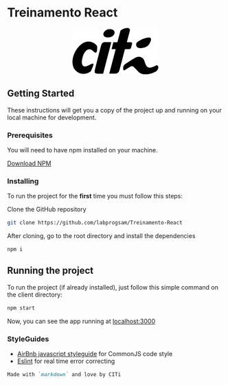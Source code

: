 # Treinamento React

<p align="center">
  <a href="http://citi.org.br">
    <img src="https://raw.githubusercontent.com/jrmmendes/citi-doc-utils/master/citi_black.png" alt="CITi logo"/>
  </a>
</p>

## Getting Started

These instructions will get you a copy of the project up and running on your local machine for development.

### Prerequisites

You will need to have npm installed on your machine.

[Download NPM](https://nodejs.org/pt-br/)

### Installing

To run the project for the **first** time you must follow this steps:

Clone the GitHub repository

```bash
git clone https://github.com/labprogsam/Treinamento-React
```

After cloning, go to the root directory and install the dependencies

```bash
npm i
```

## Running the project

To run the project (if already installed), just follow this simple command on the client directory:

```bash
npm start
```

Now, you can see the app running at [localhost:3000](http://localhost:3000)

### StyleGuides
- [AirBnb javascript styleguide](https://github.com/airbnb/javascript) for CommonJS code style
- [Eslint](https://eslint.org/) for real time error correcting


```markdown
Made with `markdown` and love by CITi
```